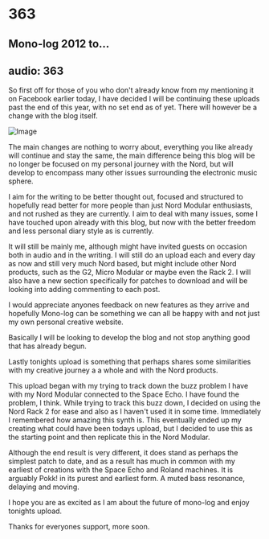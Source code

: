 # 363
## Mono-log 2012 to…
audio: 363
---
So first off for those of you who don't already know from my mentioning it on Facebook earlier today, I have decided I will be continuing these uploads past the end of this year, with no set end as of yet. There will however be a change with the blog itself.

![Image](/assets/img/Snd-363.png)


The main changes are nothing to worry about, everything you like already will continue and stay the same, the main difference being this blog will be no longer be focused on my personal journey with the Nord, but will develop to encompass many other issues surrounding the electronic music sphere.

I aim for the writing to be better thought out, focused and structured to hopefully read better for more people than just Nord Modular enthusiasts, and not rushed as they are currently. I aim to deal with many issues, some I have touched upon already with this blog, but now with the better freedom and less personal diary style as is currently.

It will still be mainly me, although might have invited guests on occasion both in audio and in the writing. I will still do an upload each and every day as now and still very much Nord based, but might include other Nord products, such as the G2, Micro Modular or maybe even the Rack 2. I will also have a new section specifically for patches to download and will be looking into adding commenting to each post.

I would appreciate anyones feedback on new features as they arrive and hopefully Mono-log can be something we can all be happy with and not just my own personal creative website.

Basically I will be looking to develop the blog and not stop anything good that has already begun.

Lastly tonights upload is something that perhaps shares some similarities with my creative journey a a whole and with the Nord products. 

This upload began with my trying to track down the buzz problem I have with my Nord Modular connected to the Space Echo. I have found the problem, I think. While trying to track this buzz down, I decided on using the Nord Rack 2 for ease and also as I haven't used it in some time. Immediately I remembered how amazing this synth is. This eventually ended up my creating what could have been todays upload, but I decided to use this as the starting point and then replicate this in the Nord Modular.

Although the end result is very different, it does stand as perhaps the simplest patch to date, and as a result has much in common with my earliest of creations with the Space Echo and Roland machines. It is arguably Pokk! in its purest and earliest form. A muted bass resonance, delaying and moving.

I hope you are as excited as I am about the future of mono-log and enjoy tonights upload.

Thanks for everyones support, more soon.